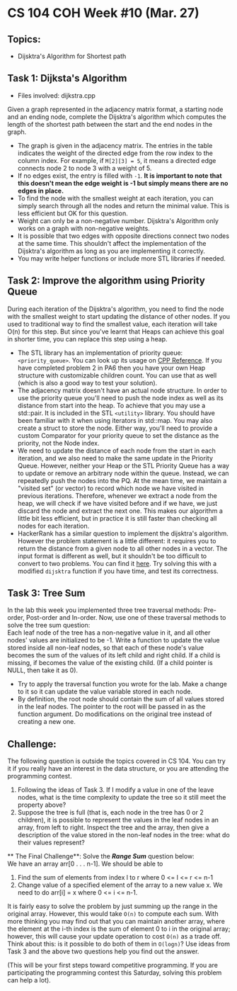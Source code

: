 # CS 104 COH Week #10 (Mar. 27)  
## Topics:  
* Dijsktra's Algorithm for Shortest path

## Task 1: Dijksta's Algorithm
* Files involved: dijkstra.cpp  
  
Given a graph represented in the adjacency matrix format, a starting node and an ending node, complete the Dijsktra's algorithm which computes the length of the shortest path between the start and the end nodes in the graph.

* The graph is given in the adjacency matrix. The entries in the table indicates the weight of the directed edge from the row index to the column index. For example, if
`M[2][3] = 5`, it means a directed edge connects node 2 to node 3 with a weight of 5.
* If no edges exist, the entry is filled with `-1`. **It is important to note that this doesn't mean the edge weight is -1 but simply means there are no edges in place.**
* To find the node with the smallest weight at each iteration, you can simply search through all the nodes and return the minimal value. This is less efficient but OK for this question.  
* Weight can only be a non-negative number. Dijsktra's Algorithm only works on a graph with non-negative weights.
* It is possible that two edges with opposite directions connect two nodes at the same time. This shouldn't affect the implementation of the Dijsktra's algorithm as long as you are implementing it correctly.
* You may write helper functions or include more STL libraries if needed.

## Task 2: Improve the algorithm using Priority Queue
During each iteration of the Dijsktra's algorithm, you need to find the node with the smallest weight to start updating the distance of other nodes. If you used to traditional way to find the smallest value, each iteration will take O(n) for this step. But since you've learnt that Heaps can achieve this goal in shorter time, you can replace this step using a heap.  
* The STL library has an implementation of priority queue: `<priority_queue>`. You can look up its usage on [CPP Reference](cppreference.com). If you have completed problem 2 in PA6 then you have your own Heap structure with customizable children count. You can use that as well (which is also a good way to test your solution).
* The adjacency matrix doesn't have an actual node structure. In order to use the priority queue you'll need to push the node index as well as its distance from start into the heap. To achieve that you may use a std::pair. It is included in the STL `<utility>` library. You should have been familiar with it when using iterators in std::map. You may also create a struct to store the node. Either way, you'll need to provide a custom Comparator for your priority queue to set the distance as the priority, not the Node index.
* We need to update the distance of each node from the start in each iteration, and we also need to make the same update in the Priority Queue. However, neither your Heap or the STL Priority Queue has a way to update or remove an arbitrary node within the queue. Instead, we can repeatedly push the nodes into the PQ. At the mean time, we maintain a "visited set" (or vector) to record which node we have visited in previous iterations. Therefore, whenever we extract a node from the heap, we will check if we have visited before and if we have, we just discard the node and extract the next one. This makes our algorithm a little bit less efficient, but in practice it is still faster than checking all nodes for each iteration.
* HackerRank has a similar question to implement the dijsktra's algorithm. However the problem statement is a little different: it requires you to return the distance from a given node to all other nodes in a vector. The input format is different as well, but it shouldn't be too difficult to convert to two problems. You can find it [here](https://www.hackerrank.com/challenges/dijkstrashortreach/problem). Try solving this with a modified `dijsktra` function if you have time, and test its correctness.  

## Task 3: Tree Sum
In the lab this week you implemented three tree traversal methods: Pre-order, Post-order and In-order. Now, use one of these traversal methods to solve the tree sum question:  
Each leaf node of the tree has a non-negative value in it, and all other nodes' values are initialized to be -1. Write a function to update the value stored inside all non-leaf nodes, so that each of these node's value becomes the sum of the values of its left child and right child. If a child is missing, if becomes the value of the existing child. (If a child pointer is NULL, then take it as 0).
* Try to apply the traversal function you wrote for the lab. Make a change to it so it can update the value variable stored in each node.
* By definition, the root node should contain the sum of all values stored in the leaf nodes. The pointer to the root will be passed in as the function argument. Do modifications on the original tree instead of creating a new one.

## Challenge:
The following question is outside the topics covered in CS 104. You can try it if you really have an interest in the data structure, or you are attending the programming contest.  
1. Following the ideas of Task 3. If I modify a value in one of the leave nodes, what is the time complexity to update the tree so it still meet the property above?
2. Suppose the tree is full (that is, each node in the tree has 0 or 2 children), it is possible to represent the values in the leaf nodes in an array, from left to right. Inspect the tree and the array, then give a description of the value stored in the non-leaf nodes in the tree: what do their values represent?   

** The Final Challenge**: Solve the ***Range Sum*** question below:  
We have an array arr[0 . . . n-1]. We should be able to  
1. Find the sum of elements from index l to r where 0 <= l <= r <= n-1
2. Change value of a specified element of the array to a new value x. We need to do arr[i] = x where 0 <= i <= n-1.

It is fairly easy to solve the problem by just summing up the range in the original array. However, this would take `O(n)` to compute each sum. With more thinking you may find out that you can maintain another array, where the element at the i-th index is the sum of element 0 to i in the original array; however, this will cause your update operation to cost `O(n)` as a trade off. Think about this: is it possible to do both of them in `O(logn)`? Use ideas from Task 3 and the above two questions help you find out the answer.  

(This will be your first steps toward competitive programming. If you are participating the programming contest this Saturday, solving this problem can help a lot).
